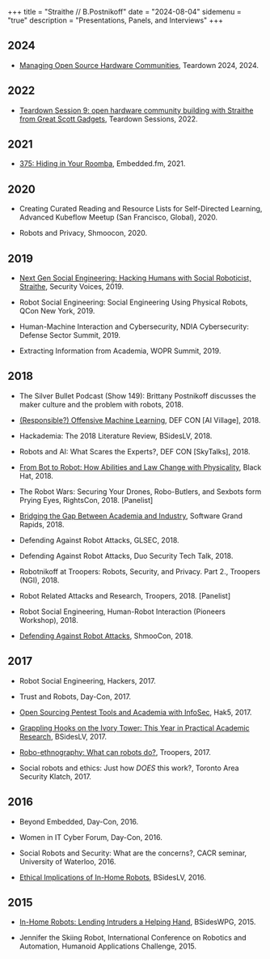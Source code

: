 +++ 
title = "Straithe // B.Postnikoff"
date = "2024-08-04"
sidemenu = "true"
description = "Presentations, Panels, and Interviews"
+++

## 2024
* [Managing Open Source Hardware Communities](https://www.youtube.com/watch?v=dMK56g4gDcs), Teardown 2024, 2024.
 
## 2022
* [Teardown Session 9: open hardware community building with Straithe from Great Scott Gadgets](https://www.youtube.com/watch?v=Z7zlyAcJJN0), Teardown Sessions, 2022.

## 2021
* [375: Hiding in Your Roomba](https://embedded.fm/episodes/375), Embedded.fm, 2021. 

## 2020
* Creating Curated Reading and Resource Lists for Self-Directed Learning, Advanced Kubeflow Meetup (San Francisco, Global), 2020. 

* Robots and Privacy, Shmoocon, 2020. 

## 2019
* [Next Gen Social Engineering: Hacking Humans with Social Roboticist, Straithe](https://www.securityvoices.org/episode/straithe), Security Voices, 2019.

* Robot Social Engineering: Social Engineering Using Physical Robots, QCon New York, 2019.

* Human-Machine Interaction and Cybersecurity, NDIA Cybersecurity: Defense Sector Summit, 2019.

* Extracting Information from Academia, WOPR Summit, 2019.

## 2018
* The Silver Bullet Podcast (Show 149): Brittany Postnikoff discusses the maker culture and the problem with robots, 2018. 

* [(Responsible?) Offensive Machine Learning](https://aivillage.org/posts/panel-announcement/), DEF CON [AI Village], 2018. 

* Hackademia: The 2018 Literature Review, BSidesLV, 2018. 

* Robots and AI: What Scares the Experts?, DEF CON [SkyTalks], 2018. 

* [From Bot to Robot: How Abilities and Law Change with Physicality](https://www.blackhat.com/us-18/briefings/schedule/#from-bot-to-robot-how-abilities-and-law-change-with-physicality-11361), Black Hat, 2018. 

* The Robot Wars: Securing Your Drones, Robo-Butlers, and Sexbots form Prying Eyes, RightsCon, 2018. [Panelist]

* [Bridging the Gap Between Academia and Industry](https://www.youtube.com/watch?v=r5ycinw1J2A), Software Grand Rapids, 2018.

* Defending Against Robot Attacks, GLSEC, 2018.

* Defending Against Robot Attacks, Duo Security Tech Talk, 2018.

* Robotnikoff at Troopers: Robots, Security, and Privacy. Part 2., Troopers (NGI), 2018.

* Robot Related Attacks and Research, Troopers, 2018. [Panelist]

* Robot Social Engineering, Human-Robot Interaction (Pioneers Workshop), 2018.

* [Defending Against Robot Attacks](https://www.youtube.com/watch?v=7G5y0ZOAY0g), ShmooCon, 2018.

## 2017
* Robot Social Engineering, Hackers, 2017.

* Trust and Robots, Day-Con, 2017.

* [Open Sourcing Pentest Tools and Academia with InfoSec](https://www.youtube.com/watch?v=q0y7Q9zksII), Hak5, 2017.

* [Grappling Hooks on the Ivory Tower: This Year in Practical Academic Research](https://www.youtube.com/watch?v=UAtSZr5luBI), BSidesLV, 2017.

* [Robo-ethnography: What can robots do?](https://www.youtube.com/watch?v=JEsnrdqNTcw), Troopers, 2017.

* Social robots and ethics: Just how *DOES* this work?, Toronto Area Security Klatch, 2017.

## 2016
* Beyond Embedded, Day-Con, 2016.

* Women in IT Cyber Forum, Day-Con, 2016.

* Social Robots and Security: What are the concerns?, CACR seminar, University of Waterloo, 2016.

* [Ethical Implications of In-Home Robots](https://www.youtube.com/watch?v=XLpCi1lKsuE&t), BSidesLV, 2016.

## 2015
* [In-Home Robots: Lending Intruders a Helping Hand](https://www.youtube.com/watch?v=VLGDDUo7bV4&t), BSidesWPG, 2015.

* Jennifer the Skiing Robot, International Conference on Robotics and Automation, Humanoid Applications Challenge, 2015.  
